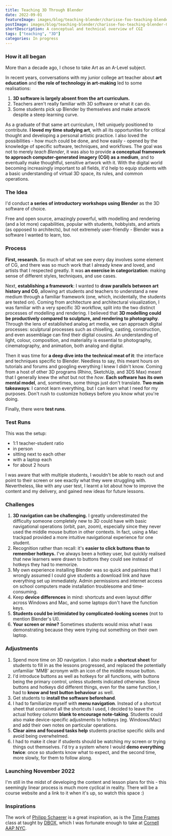 ```yaml
---
title: Teaching 3D Through Blender
date: 2022-09-01
featureImage: images/blog/teaching-blender/charisse-foo-teaching-blender-01-thumbnail-v.gif
postImage: images/blog/teaching-blender/charisse-foo-teaching-blender-01.gif
shortDescription: A conceptual and technical overview of CGI
tags: ["teaching", "3D"]
categories: In progress
---
```


### How it all began

More than a decade ago, I chose to take Art as an A-Level subject.

<!-- That led me to architecture school, architecture firms, the CG/archviz world, numerous illustration projects, and lots of making: models, books, websites, even bread! -->

In recent years, conversations with my junior college art teacher about **art education** and **the role of technology in art-making** led to some realisations:

1. **3D software is largely absent from the art curriculum.**
2. Teachers aren't really familiar with 3D software or what it can do.
3. Some students pick up Blender by themselves and make artwork despite a steep learning curve.

As a graduate of that same art curriculum, I felt uniquely positioned to contribute. **I loved my time studying art**, with all its opportunities for critical thought and developing a personal artistic practice. I also loved the possibilities - how much could be done, and how easily - opened by the knowledge of specific software, techniques, and workflows. The goal was not to merely _teach Blender_, it was also to provide **a conceptual framework to approach computer-generated imagery (CGI) as a medium**, and to eventually make thoughtful, sensitive artwork with it. With the digital world becoming increasingly important to all fields, it'd help to equip students with a basic understanding of virtual 3D space, its rules, and common operations.

### The Idea

I'd conduct **a series of introductory workshops using Blender** as the 3D software of choice.

Free and open source, amazingly powerful, with modelling and rendering (and a lot more) capabilities, popular with students, hobbyists, and artists (as opposed to architects), but not extremely user-friendly - Blender was a software I wanted to learn, too.

### Process

**First, research.** So much of what we see every day involves some element of CG, and there was so much work that I already knew and loved, and artists that I respected greatly. It was **an exercise in categorization**: making sense of different styles, techniques, and use cases.

Next, **establishing a framework**: I wanted to **draw parallels between art history and CG**, allowing art students and teachers to understand a new medium through a familiar framework (one, which, incidentally, the students are tested on). Coming from architecture and architectural visualization, I was familiar with a very specific 3D workflow, split into the two distinct processes of modelling and rendering. I believed that **3D modelling could be productively compared to sculpture, and rendering to photography**. Through the lens of established analog art media, we can approach digital processes: sculptural processes such as chiselling, casting, construction, and even assemblage can find their digital cousins. An understanding of light, colour, composition, and materiality is essential to photography, cinematography, and animation, both analog and digital.

Then it was time for **a deep dive into the technical meat of it**: the interface and techniques specific to Blender. Needless to say, this meant hours on tutorials and forums and googling everything I knew I didn't know. Coming from a host of other 3D programs (Rhino, SketchUp, and 3DS Max) meant that I generally knew the _what_ but not the _how_. **Each software has its own mental model**, and, sometimes, some things just don't translate. **Two main takeaways**: I cannot learn everything, but I can learn what I need for my purposes. Don't rush to customize hotkeys before you know what you're doing.

Finally, there were **test runs**.

### Test Runs

This was the setup:

- 1:1 teacher-student ratio
- in person
- sitting next to each other
- with a laptop each
- for about 2 hours

I was aware that with multiple students, I wouldn't be able to reach out and point to their screen or see exactly what they were struggling with. Nevertheless, like with any user test, I learnt a lot about how to improve the content and my delivery, and gained new ideas for future lessons.

### Challenges

1. **3D navigation can be challenging.** I greatly underestimated the difficulty someone completely new to 3D could have with basic navigational operations (orbit, pan, zoom), especially since they never used the middle mouse button in other contexts. In fact, using a Mac trackpad provided a more intuitive navigational experience for one student.
2. Recognition rather than recall: it's **easier to click buttons than to remember hotkeys.** I've always been a hotkey user, but quickly realised that new learners were drawn to buttons they could see instead of hotkeys they had to memorize.
3. My own experience installing Blender was so quick and painless that I wrongly assumed I could give students a download link and have everything set up immediately. Admin permissions and internet access on school computers made installation troublesome and time-consuming.
4. Keep **device differences** in mind: shortcuts and even layout differ across Windows and Mac, and some laptops don't have the function keys.
5. **Students could be intimidated by complicated-looking scenes** (not to mention Blender's UI).
6. **Your screen or mine?** Sometimes students would miss what I was demonstrating because they were trying out something on their own laptop.

### Adjustments

1. Spend more time on 3D navigation. I also made a **shortcut sheet** for students to fill in as the lessons progressed, and replaced the potentially unfamiliar 'MMB' acronym with an icon of the middle mouse button.
2. I'd introduce buttons as well as hotkeys for all functions, with buttons being the primary control, unless students indicated otherwise. Since buttons and hotkeys did different things, even for the same function, I had to **know and test button behaviour** as well.
3. Get students to **install the software beforehand**.
4. I had to familiarize myself with **menu navigation**. Instead of a shortcut sheet that contained all the shortcuts I used, I decided to leave the actual hotkey column **blank to encourage note-taking**. Students could also make device-specific adjustments to hotkeys (eg. Windows/Mac) and add their own notes on particular operations.
5. **Clear aims and focused tasks help** students practise specific skills and avoid being overwhelmed.
6. I had to make it clear if students should be watching my screen or trying things out themselves. I'd try a system where I would **demo everything twice**: once so students know what to expect, and the second time, more slowly, for them to follow along.

### Launching November 2022

I'm still in the midst of developing the content and lesson plans for this - this seemingly linear process is much more cyclical in reality. There will be a course website and a link to it when it's up, so watch this space :)

### Inspirations

The work of [Philipp Schaerer](https://www.constructingtheview.org/) is a great inspiration, as is the [Time Frames](https://timeframescornell.tumblr.com/about) class at taught by [DBOX](https://www.dbox.com/), which I was fortunate enough to take at [Cornell AAP NYC](https://aap.cornell.edu/academics/nyc).
